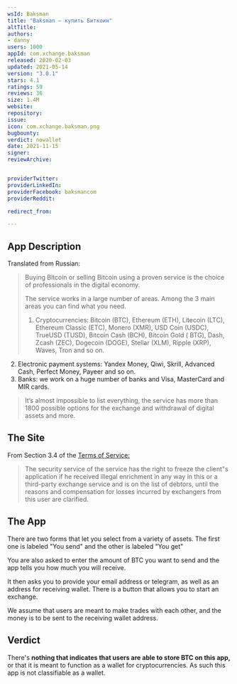 ```yaml
---
wsId: Baksman
title: "Baksman – купить Биткоин"
altTitle: 
authors:
- danny
users: 1000
appId: com.xchange.baksman
released: 2020-02-03
updated: 2021-05-14
version: "3.0.1"
stars: 4.1
ratings: 59
reviews: 36
size: 1.4M
website: 
repository: 
issue: 
icon: com.xchange.baksman.png
bugbounty: 
verdict: nowallet
date: 2021-11-15
signer: 
reviewArchive:


providerTwitter: 
providerLinkedIn: 
providerFacebook: baksmancom
providerReddit: 

redirect_from:

---
```



## App Description

Translated from Russian:

> Buying Bitcoin or selling Bitcoin using a proven service is the choice of professionals in the digital economy.
>
> The service works in a large number of areas. Among the 3 main areas you can find what you need.
>
> 1. Cryptocurrencies: Bitcoin (BTC), Ethereum (ETH), Litecoin (LTC), Ethereum Classic (ETC), Monero (XMR), USD Coin (USDC), TrueUSD (TUSD), Bitcoin Cash (BCH), Bitcoin Gold ( BTG), Dash, Zcash (ZEC), Dogecoin (DOGE), Stellar (XLM), Ripple (XRP), Waves, Tron and so on. <br />
2. Electronic payment systems: Yandex Money, Qiwi, Skrill, Advanced Cash, Perfect Money, Payeer and so on. <br />
3. Banks: we work on a huge number of banks and Visa, MasterCard and MIR cards. <br />
>
> It’s almost impossible to list everything, the service has more than 1800 possible options for the exchange and withdrawal of digital assets and more.


## The Site

From Section 3.4 of the [Terms of Service:](https://baksman.org/en/rules/#s3)

> The security service of the service has the right to freeze the client"s application if he received illegal enrichment in any way in this or a third-party exchange service and is on the list of debtors, until the reasons and compensation for losses incurred by exchangers from this user are clarified.

## The App

There are two forms that let you select from a variety of assets. The first one is labeled "You send" and the other is labeled "You get"

You are also asked to enter the amount of BTC you want to send and the app tells you how much you will receive.

It then asks you to provide your email address or telegram, as well as an address for receiving wallet. There is a button that allows you to start an exchange.

We assume that users are meant to make trades with each other, and the money is to be sent to the receiving wallet address.

## Verdict

There's **nothing that indicates that users are able to store BTC on this app,** or that it is meant to function as a wallet for cryptocurrencies. As such this app is not classifiable as a wallet.
